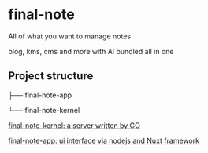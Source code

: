# final-note
All of what you want to manage notes

blog, kms, cms and more with AI bundled all in one

## Project structure

├── final-note-app

└── final-note-kernel

[final-note-kernel: a server written by GO](https://github.com/terwer/final-note-kernel)

[final-note-app: ui interface via nodejs and Nuxt framework](https://github.com/terwer/final-note-app)